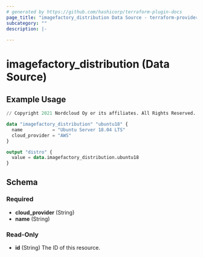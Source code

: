 ```yaml
---
# generated by https://github.com/hashicorp/terraform-plugin-docs
page_title: "imagefactory_distribution Data Source - terraform-provider-imagefactory"
subcategory: ""
description: |-
  
---
```


# imagefactory_distribution (Data Source)



## Example Usage

```terraform
// Copyright 2021 Nordcloud Oy or its affiliates. All Rights Reserved.

data "imagefactory_distribution" "ubuntu18" {
  name           = "Ubuntu Server 18.04 LTS"
  cloud_provider = "AWS"
}

output "distro" {
  value = data.imagefactory_distribution.ubuntu18
}
```

<!-- schema generated by tfplugindocs -->
## Schema

### Required

- **cloud_provider** (String)
- **name** (String)

### Read-Only

- **id** (String) The ID of this resource.


